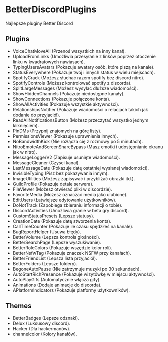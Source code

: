 # BetterDiscordPlugins
Najlepsze pluginy Better Discord
## Plugins
- VoiceChatMoveAll (Przenoś wszystkich na inny kanał).
- UploadFromLinks (Umożliwia przesyłanie z linków poprzez otoczenie linku w kwadratowych nawiasach).
- TypingUsersAvatars (Pokazuje awatary osób, które piszą na kanale).
- StatusEverywhere (Pokazuje twój i innych status w wielu miejscach).
- SpotifyCrack (Możesz słuchać razem spotify bez discord nitro).
- SpotifyControls (Możesz kontrolować spotify z discorda).
- SplitLargeMessages (Możesz wysyłać dłuższe wiadomości).
- ShowHiddenChannels (Pokazuje niedostępne kanały).
- ShowConnections (Pokazuje połączone konta).
- ShowAllActivities (Pokazuje wszystkie aktywności).
- RelationshipsNotifier (Pokazuje wiadomości o relacjach takich jak dodanie do przyjaciół).
- ReadAllNotificationsButton (Możesz przeczytać wszystko jednym kliknięciem).
- PinDMs (Przypnij znajomych na górę listy).
- PermissionsViewer (Pokazuje uprawnienia innych).
- NoBandwidthKick (Nie rozłącza cię z rozmowy po 5 minutach).
- NitroEmoteAndScreenShareBypass (Masz emotki i udostępnianie ekranu jak w nitro).
- MessageLoggerV2 (Zapisuje usunięte wiadomości).
- MessageCleaner (Czyści kanał).
- LastMessageDate (Pokazuje datę ostatniej wysłanej wiadomości).
- InvisibleTyping (Pisz bez pokazywania innym).
- ImageUtilities (Możesz zapisywać i przybliżać obrazki itd.).
- GuildProfile (Pokazuje detale serwera).
- FileViewer (Możesz otwierać pliki w discordzie).
- FavoriteMedia (Możesz oznaczać media jako ulubione).
- EditUsers (Łatwiejsze edytowanie użytkowników).
- DoNotTrack (Zapobiega zbieraniu informacji o tobie).
- DiscordActivities (Umożliwia granie w beta gry discord).
- CustomStatusPresets (Lepsze statusy).
- CreationDate (Pokazuje datę stworzenia konta).
- CallTimeCounter (Pokazuje ile czasu spędziłeś na kanale).
- BugReportHelper (Usuwa błędy).
- BetterVolume (Lepsza kontrola głośności).
- BetterSearchPage (Lepsze wyszukiwanie).
- BetterRoleColors (Pokazuje wszędzie kolor roli).
- BetterNsfwTag (Pokazuje znaczek NSFW przy kanałach).
- BetterFriendList (Lepsza lista przyjaciół).
- BetterFolders (Lepsze foldery).
- BegoneAutoPause (Nie zatrzymuje muzyki po 30 sekundach).
- AutoStartRichPresence (Pokazuje wizytówkę w miejscu aktywności).
- AutoPlayGifs (Automatycznie włącza gify).
- Animations (Dodaje animacje do discorda).
- APlatformIndicators (Pokazuje platformy użytkowników).

## Themes
- BetterBadges (Lepsze odznaki).
- Delux (Luksusowy discord).
- Hacker (Dla hackermanów).
- channelcolor (Kolory kanałów).
